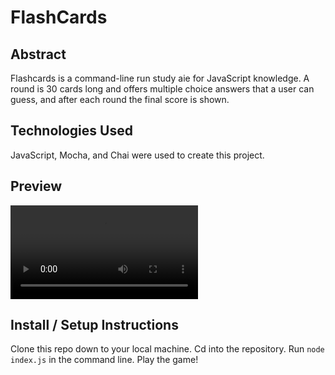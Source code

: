 # FlashCards

## Abstract

Flashcards is a command-line run study aie for JavaScript knowledge. A round is 30 cards long and offers multiple choice answers that a user can guess, and after each round the final score is shown.

## Technologies Used

JavaScript, Mocha, and Chai were used to create this project.

## Preview

![Gif of Preview](./assets/gifOfFlashCards.mp4)

## Install / Setup Instructions

Clone this repo down to your local machine.
Cd into the repository.
Run `node index.js` in the command line.
Play the game!

